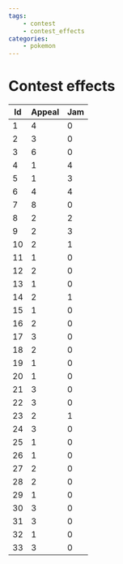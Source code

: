 ```yaml
---
tags:
    - contest
    - contest_effects
categories:
    - pokemon
---
```


# Contest effects

| **Id** | **Appeal** | **Jam** |
|--------|------------|---------|
| 1  | 4      | 0   |
| 2  | 3      | 0   |
| 3  | 6      | 0   |
| 4  | 1      | 4   |
| 5  | 1      | 3   |
| 6  | 4      | 4   |
| 7  | 8      | 0   |
| 8  | 2      | 2   |
| 9  | 2      | 3   |
| 10 | 2      | 1   |
| 11 | 1      | 0   |
| 12 | 2      | 0   |
| 13 | 1      | 0   |
| 14 | 2      | 1   |
| 15 | 1      | 0   |
| 16 | 2      | 0   |
| 17 | 3      | 0   |
| 18 | 2      | 0   |
| 19 | 1      | 0   |
| 20 | 1      | 0   |
| 21 | 3      | 0   |
| 22 | 3      | 0   |
| 23 | 2      | 1   |
| 24 | 3      | 0   |
| 25 | 1      | 0   |
| 26 | 1      | 0   |
| 27 | 2      | 0   |
| 28 | 2      | 0   |
| 29 | 1      | 0   |
| 30 | 3      | 0   |
| 31 | 3      | 0   |
| 32 | 1      | 0   |
| 33 | 3      | 0   |
